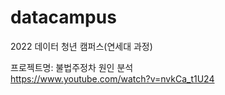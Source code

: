 # datacampus
2022 데이터 청년 캠퍼스(연세대 과정)

프로젝트명: 불법주정차 원인 분석  
https://www.youtube.com/watch?v=nvkCa_t1U24

